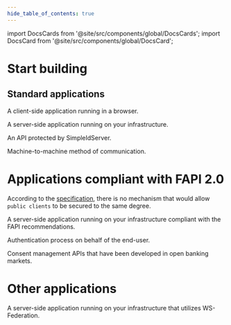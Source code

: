 ```yaml
---
hide_table_of_contents: true
---
```


import DocsCards from '@site/src/components/global/DocsCards';
import DocsCard from '@site/src/components/global/DocsCard';

# Start building

## Standard applications

<DocsCards>
    <DocsCard header="Single-Page Application" href="/docs/tutorial/spa">
        <p>A client-side application running in a browser.</p>
    </DocsCard>
    <DocsCard header="Regular Web Application" href="/docs/tutorial/regularweb">
        <p>A server-side application running on your infrastructure.</p>
    </DocsCard>
    <DocsCard header="Protect a REST.API Service" href="/docs/tutorial/protectapi">
        <p>An API protected by SimpleIdServer.</p>
    </DocsCard>
    <DocsCard header="Machine to Machine" href="/docs/tutorial/m2m">
        <p>Machine-to-machine method of communication.</p>
    </DocsCard>
</DocsCards>

# Applications compliant with FAPI 2.0

According to the [specification](https://openid.bitbucket.io/fapi/fapi-2_0-security-profile.html), there is no mechanism that would allow `public clients` to be secured to the same degree.

<DocsCards>
    <DocsCard header="Highly secured Regular Web Application" href="/docs/tutorial/highlysecuredregularweb">
        <p>A server-side application running on your infrastructure compliant with the FAPI recommendations.</p>
    </DocsCard>
    <DocsCard header="Client-Initiated Backchannel" href="/docs/tutorial/ciba">
        <p>Authentication process on behalf of the end-user.</p>
    </DocsCard>
    <DocsCard header="Grant Management" href="/docs/tutorial/grantmgt">
        <p>Consent management APIs that have been developed in open banking markets.</p>
    </DocsCard>
</DocsCards>

# Other applications

<DocsCards>
    <DocsCard header="WS-Federation RP" href="/docs/tutorial/wsfederation">
        <p>A server-side application running on your infrastructure that utilizes WS-Federation.</p>
    </DocsCard>
</DocsCards>